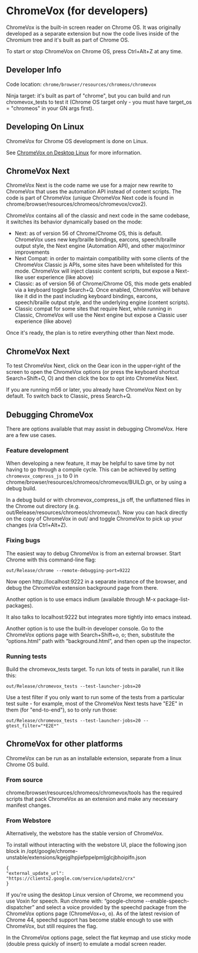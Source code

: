 # ChromeVox (for developers)

ChromeVox is the built-in screen reader on Chrome OS. It was originally
developed as a separate extension but now the code lives inside of the Chromium
tree and it's built as part of Chrome OS.

To start or stop ChromeVox on Chrome OS, press Ctrl+Alt+Z at any time.

## Developer Info

Code location: ```chrome/browser/resources/chromeos/chromevox```

Ninja target: it's built as part of "chrome", but you can build and run
chromevox_tests to test it (Chrome OS target only - you must have target_os =
"chromeos" in your GN args first).

## Developing On Linux

ChromeVox for Chrome OS development is done on Linux.

See [ChromeVox on Desktop Linux](chromevox_on_desktop_linux.md)
for more information.

## ChromeVox Next

ChromeVox Next is the code name we use for a major new rewrite to ChromeVox that
uses the automation API instead of content scripts. The code is part of
ChromeVox (unique ChromeVox Next code is found in
chrome/browser/resources/chromeos/chromevox/cvox2).

ChromeVox contains all of the classic and next code in the same codebase, it
switches its behavior dynamically based on the mode:

* Next: as of version 56 of Chrome/Chrome OS, this is default. ChromeVox uses new key/braille bindings, earcons, speech/braille output style, the Next engine (Automation API), and other major/minor improvements
* Next Compat: in order to maintain compatibility with some clients of the ChromeVox Classic js APIs, some sites have been whitelisted for this mode. ChromeVox will inject classic content scripts, but expose a Next-like user experience (like above)
* Classic: as of version 56 of Chrome/Chrome OS, this mode gets enabled via a keyboard toggle Search+Q. Once enabled, ChromeVox will behave like it did in the past including keyboard bindings, earcons, speech/braille output style, and the underlying engine (content scripts).
* Classic compat for some sites that require Next, while running in Classic, ChromeVox will use the Next engine but expose a Classic user experience (like above)

Once it's ready, the plan is to retire everything other than Next mode.

## ChromeVox Next

To test ChromeVox Next, click on the Gear icon in the upper-right of the screen
to open the ChromeVox options (or press the keyboard shortcut Search+Shift+O, O)
and then click the box to opt into ChromeVox Next.

If you are running m56 or later, you already have ChromeVox Next on by
default. To switch back to Classic, press Search+Q.

## Debugging ChromeVox

There are options available that may assist in debugging ChromeVox. Here are a
few use cases.

### Feature development

When developing a new feature, it may be helpful to save time by not having to
go through a compile cycle. This can be achieved by setting
```chromevox_compress_js``` to 0 in
chrome/browser/resources/chromeos/chromevox/BUILD.gn, or by using a debug build.

In a debug build or with chromevox_compress_js off, the unflattened files in the
Chrome out directory (e.g. out/Release/resources/chromeos/chromevox/). Now you
can hack directly on the copy of ChromeVox in out/ and toggle ChromeVox to pick
up your changes (via Ctrl+Alt+Z).

### Fixing bugs

The easiest way to debug ChromeVox is from an external browser. Start Chrome
with this command-line flag:

```out/Release/chrome --remote-debugging-port=9222```

Now open http://localhost:9222 in a separate instance of the browser, and debug the ChromeVox extension background page from there.

Another option is to use emacs indium (available through M-x
package-list-packages).

It also talks to localhost:9222 but integrates more tightly into emacs instead.

Another option is to use the built-in developer console. Go to the
ChromeVox options page with Search+Shift+o, o; then, substitute the
“options.html” path with “background.html”, and then open up the
inspector.

### Running tests

Build the chromevox_tests target. To run
lots of tests in parallel, run it like this:

```out/Release/chromevox_tests --test-launcher-jobs=20```

Use a test filter if you only want to run some of the tests from a
particular test suite - for example, most of the ChromeVox Next tests
have "E2E" in them (for "end-to-end"), so to only run those:

```out/Release/chromevox_tests --test-launcher-jobs=20 --gtest_filter="*E2E*"```

## ChromeVox for other platforms

ChromeVox can be run as an installable extension, separate from a
linux Chrome OS build.

### From source

chrome/browser/resources/chromeos/chromevox/tools has the required scripts that pack ChromeVox as an extension and make any necessary manifest changes.

### From Webstore

Alternatively, the webstore has the stable version of ChromeVox.

To install without interacting with the webstore UI, place the
following json block in
/opt/google/chrome-unstable/extensions/kgejglhpjiefppelpmljglcjbhoiplfn.json

```
{
"external_update_url": "https://clients2.google.com/service/update2/crx"
}
```

If you're using the desktop Linux version of Chrome, we recommend you
use Voxin for speech. Run chrome with: “google-chrome
--enable-speech-dispatcher” and select a voice provided by the speechd
package from the ChromeVox options page (ChromeVox+o, o). As of the
latest revision of Chrome 44, speechd support has become stable enough
to use with ChromeVox, but still requires the flag.

In the ChromeVox options page, select the flat keymap and use sticky
mode (double press quickly of insert) to emulate a modal screen
reader.
